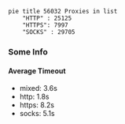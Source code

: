
```mermaid
pie title 56032 Proxies in list
    "HTTP" : 25125
    "HTTPS": 7997
    "SOCKS" : 29705
```

### Some Info
#### Average Timeout

- mixed: 3.6s
- http: 1.8s
- https: 8.2s
- socks: 5.1s